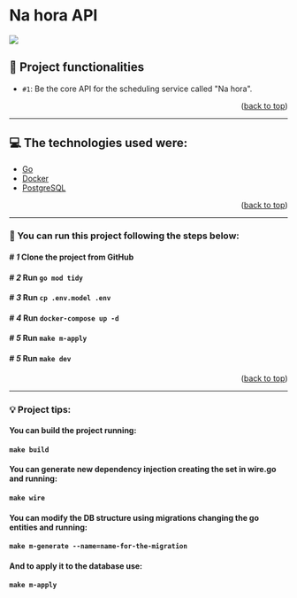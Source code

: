 # Na hora API
<p>
  <img src='http://img.shields.io/static/v1?label=STATUS&message=ACTIVE&color=GREEN&style=for-the-badge'>
</p>

## :hammer: Project functionalities

- `#1`: Be the core API for the scheduling service called "Na hora".

<p align="right">(<a href="#top">back to top</a>)</p>
<hr>

## :computer: The technologies used were:

- [Go](https://go.dev/)
- [Docker](https://www.docker.com/)
- [PostgreSQL](https://www.postgresql.org/)

<p align="right">(<a href="#top">back to top</a>)</p>
<hr>

### :rocket: You can run this project following the steps below:

#### # *1* Clone the project from GitHub
#### # *2* Run ```go mod tidy```
#### # *3* Run ```cp .env.model .env```
#### # *4* Run ```docker-compose up -d```
#### # *5* Run ```make m-apply```
#### # *5* Run ```make dev```

<p align="right">(<a href="#top">back to top</a>)</p>
<hr>

### :bulb: Project tips:

#### You can build the project running:
#### ```make build```

#### You can generate new dependency injection creating the set in wire.go and running:
#### ```make wire```

#### You can modify the DB structure using migrations changing the go entities and running:
#### ```make m-generate --name=name-for-the-migration```
#### And to apply it to the database use:
#### ```make m-apply```